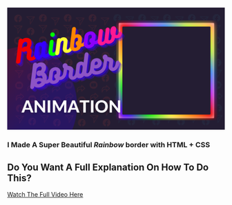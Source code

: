 
![youtube image](https://raw.githubusercontent.com/jtocool7/PythonToJavaScript/main/Copy%20of%20Copy%20of%20gaming%20loading.png)
### I Made A Super Beautiful *Rainbow* border with HTML + CSS
## Do You Want A Full Explanation On How To Do This?
[Watch The Full Video Here](https://www.youtube.com/watch?v=iC7Xwe59qzM)
